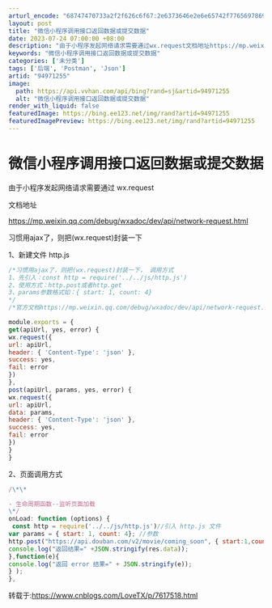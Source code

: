 ```yaml
---
arturl_encode: "68747470733a2f2f626c6f67:2e6373646e2e6e65742f77656978696e5f3330343038373339:2f61727469636c652f64657461696c732f3934393731323535"
layout: post
title: "微信小程序调用接口返回数据或提交数据"
date: 2023-07-24 07:00:00 +08:00
description: "由于小程序发起网络请求需要通过wx.request文档地址https://mp.weixin.qq."
keywords: "微信小程序调用接口返回数据或提交数据"
categories: ['未分类']
tags: ['后端', 'Postman', 'Json']
artid: "94971255"
image:
  path: https://api.vvhan.com/api/bing?rand=sj&artid=94971255
  alt: "微信小程序调用接口返回数据或提交数据"
render_with_liquid: false
featuredImage: https://bing.ee123.net/img/rand?artid=94971255
featuredImagePreview: https://bing.ee123.net/img/rand?artid=94971255
---
```


# 微信小程序调用接口返回数据或提交数据

由于小程序发起网络请求需要通过 wx.request

文档地址

<https://mp.weixin.qq.com/debug/wxadoc/dev/api/network-request.html>

习惯用ajax了，则把(wx.request)封装一下

1、新建文件 http.js

```javascript
/*习惯用ajax了，则把(wx.request)封装一下， 调用方式 
1、先引入：const http = require('../../js/http.js')
2、使用方式：http.post或者http.get
3、params参数格式如：{ start: 1, count: 4}
*/
/*官方文档https://mp.weixin.qq.com/debug/wxadoc/dev/api/network-request.html*/

module.exports = {
get(apiUrl, yes, error) {
wx.request({
url: apiUrl,
header: { 'Content-Type': 'json' },
success: yes,
fail: error
})
},
post(apiUrl, params, yes, error) {
wx.request({
url: apiUrl,
data: params,
header: { 'Content-Type': 'json' },
success: yes,
fail: error
})
}
}

```

2、页面调用方式

```javascript
/\*\*

- 生命周期函数--监听页面加载
\*/
onLoad: function (options) {  
 const http = require('../../js/http.js')//引入 http.js 文件
var params = { start: 1, count: 4}; //参数
http.post("https://api.douban.com/v2/movie/coming_soon", { start:1,count:4}, function(res){
console.log("返回结果=" +JSON.stringify(res.data));
},function(e){
console.log("返回 error 结果=" + JSON.stringify(e));
} );
},

```

转载于:https://www.cnblogs.com/LoveTX/p/7617518.html